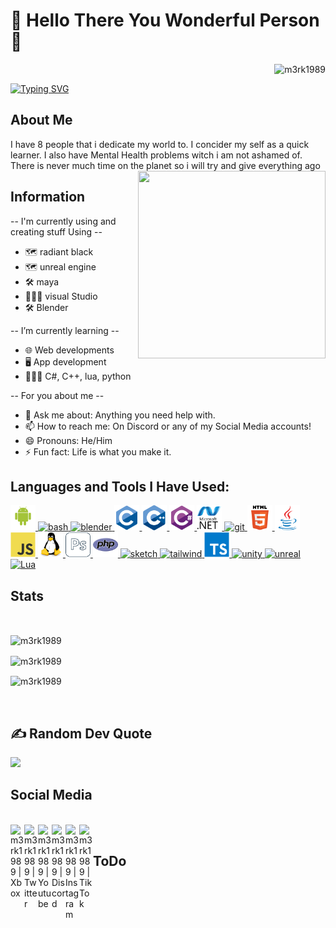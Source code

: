 # 👋 **Hello There You Wonderful Person** 👋
<p align="right"> <img src="https://komarev.com/ghpvc/?username=m3rk1989&label=Profile%20views&color=0e75b6&style=flat" alt="m3rk1989" /> </p>

<a href="https://git.io/typing-svg"><img src="https://readme-typing-svg.demolab.com?font=Tillana&weight=600&size=30&duration=3500&pause=600&color=00d7ff&vCenter=true&width=435&lines=My+name+is+Michael+or+go+as;**m3rk1989**+online.+;I'm+a+self+taught+Software+;Developer%2FLevel+Disgner;from+England+with+a+deep;+interest+in+game+modding%2C;+3D+Graphics%2C+reverse;engineering.+I+am+;constantly+learning+and+am;always+open+to+new;adventures." alt="Typing SVG" /></a>

## **About Me**

I have 8 people that i dedicate my world to. I concider my self as a quick learner. I also have Mental Health problems witch i am not ashamed of. There is never much time on the planet so i will try and give everything ago
<img align="right" alt="" src="https://avatars.githubusercontent.com/u/20825215?v=4" width="300" height="300" class="avatar avatar-user width-full border color-bg-default">

## **Information**

-- I'm currently using and creating stuff Using --
- 🗺️ radiant black
- 🗺️ unreal engine
- 🛠️ maya
- 👨🏼‍💻 visual Studio
- 🛠️ Blender

-- I’m currently learning --
- 🌐 Web developments
- 🖥️ App development
- 👨🏼‍💻 C#, C++, lua, python

-- For you about me --
- 💬 Ask me about: Anything you need help with.
- 📫 How to reach me: On Discord or any of my Social Media accounts!
- 😄 Pronouns: He/Him
- ⚡ Fun fact: Life is what you make it.

## **Languages and Tools I Have Used:**

<p align="left"> <a href="https://developer.android.com" target="_blank" rel="noreferrer"> <img src="https://raw.githubusercontent.com/devicons/devicon/master/icons/android/android-original-wordmark.svg" alt="android" width="40" height="40"/> </a> <a href="https://www.gnu.org/software/bash/" target="_blank" rel="noreferrer"> <img src="https://www.vectorlogo.zone/logos/gnu_bash/gnu_bash-icon.svg" alt="bash" width="40" height="40"/> </a> <a href="https://www.blender.org/" target="_blank" rel="noreferrer"> <img src="https://download.blender.org/branding/community/blender_community_badge_white.svg" alt="blender" width="40" height="40"/> </a> <a href="https://www.cprogramming.com/" target="_blank" rel="noreferrer"> <img src="https://raw.githubusercontent.com/devicons/devicon/master/icons/c/c-original.svg" alt="c" width="40" height="40"/> </a> <a href="https://www.w3schools.com/cpp/" target="_blank" rel="noreferrer"> <img src="https://raw.githubusercontent.com/devicons/devicon/master/icons/cplusplus/cplusplus-original.svg" alt="cplusplus" width="40" height="40"/> </a> <a href="https://www.w3schools.com/cs/" target="_blank" rel="noreferrer"> <img src="https://raw.githubusercontent.com/devicons/devicon/master/icons/csharp/csharp-original.svg" alt="csharp" width="40" height="40"/> </a> <a href="https://dotnet.microsoft.com/" target="_blank" rel="noreferrer"> <img src="https://raw.githubusercontent.com/devicons/devicon/master/icons/dot-net/dot-net-original-wordmark.svg" alt="dotnet" width="40" height="40"/> </a> <a href="https://git-scm.com/" target="_blank" rel="noreferrer"> <img src="https://www.vectorlogo.zone/logos/git-scm/git-scm-icon.svg" alt="git" width="40" height="40"/> </a> <a href="https://www.w3.org/html/" target="_blank" rel="noreferrer"> <img src="https://raw.githubusercontent.com/devicons/devicon/master/icons/html5/html5-original-wordmark.svg" alt="html5" width="40" height="40"/> </a> <a href="https://www.java.com" target="_blank" rel="noreferrer"> <img src="https://raw.githubusercontent.com/devicons/devicon/master/icons/java/java-original.svg" alt="java" width="40" height="40"/> </a> <a href="https://developer.mozilla.org/en-US/docs/Web/JavaScript" target="_blank" rel="noreferrer"> <img src="https://raw.githubusercontent.com/devicons/devicon/master/icons/javascript/javascript-original.svg" alt="javascript" width="40" height="40"/> </a> <a href="https://www.linux.org/" target="_blank" rel="noreferrer"> <img src="https://raw.githubusercontent.com/devicons/devicon/master/icons/linux/linux-original.svg" alt="linux" width="40" height="40"/> </a> <a href="https://www.photoshop.com/en" target="_blank" rel="noreferrer"> <img src="https://raw.githubusercontent.com/devicons/devicon/master/icons/photoshop/photoshop-line.svg" alt="photoshop" width="40" height="40"/> </a> <a href="https://www.php.net" target="_blank" rel="noreferrer"> <img src="https://raw.githubusercontent.com/devicons/devicon/master/icons/php/php-original.svg" alt="php" width="40" height="40"/> </a> <a href="https://www.sketch.com/" target="_blank" rel="noreferrer"> <img src="https://www.vectorlogo.zone/logos/sketchapp/sketchapp-icon.svg" alt="sketch" width="40" height="40"/> </a> <a href="https://tailwindcss.com/" target="_blank" rel="noreferrer"> <img src="https://www.vectorlogo.zone/logos/tailwindcss/tailwindcss-icon.svg" alt="tailwind" width="40" height="40"/> </a> <a href="https://www.typescriptlang.org/" target="_blank" rel="noreferrer"> <img src="https://raw.githubusercontent.com/devicons/devicon/master/icons/typescript/typescript-original.svg" alt="typescript" width="40" height="40"/> </a> <a href="https://unity.com/" target="_blank" rel="noreferrer"> <img src="https://www.vectorlogo.zone/logos/unity3d/unity3d-icon.svg" alt="unity" width="40" height="40"/> </a> <a href="https://unrealengine.com/" target="_blank" rel="noreferrer"> <img src="https://raw.githubusercontent.com/kenangundogan/fontisto/036b7eca71aab1bef8e6a0518f7329f13ed62f6b/icons/svg/brand/unreal-engine.svg" alt="unreal" width="40" height="40"/> 
<a href="https://www.lua.org/" target="_blank" rel="noreferrer"> <img src="https://img.shields.io/badge/lua-%232C2D72.svg?style=for-the-badge&logo=lua&logoColor=white" alt="Lua" width="40" height="40"/> </a>

## **Stats**

<br/>
<p><img align="center" src="https://github-readme-streak-stats.herokuapp.com/?user=m3rk1989&theme=vue-dark&hide_border=false" alt="m3rk1989" /></p>
<!--<p><img align="center" src="https://github-readme-stats.vercel.app/api?username=m3rk1989&theme=vue-dark&hide_border=false&include_all_commits=true&count_private=true" alt="m3rk1989" /></p>-->
<p><img align="center" src="https://github-readme-stats.vercel.app/api/top-langs/?username=m3rk1989&theme=vue-dark&hide_border=false&include_all_commits=true&count_private=true&layout=compact" alt="m3rk1989" /></p>
<p><img align="center" src="https://github-profile-trophy.vercel.app/?username=m3rk1989" alt="m3rk1989" /></a></p>
</br>

## ✍️ Random Dev Quote

![](https://quotes-github-readme.vercel.app/api?type=horizontal&theme=radical)


## **Social Media**

<br/>
<a href="https://account.xbox.com/en-gb/Profile?rtc=1&csrf=mX3V7ql59ZRj2IZVy2AVOu7VasDLeZw8QBuyAv-QXxUru4DU9bs6tbwSdQxOOxvt6yieHTT0k7DodrjF-WPttCDJPNE1&wa=wsignin1.0">
<img align="left" alt="m3rk1989 | Xbox" width="22px" src="https://cdn.jsdelivr.net/npm/simple-icons@3.0.1/icons/xbox.svg"  /></a>
<a href="https://twitter.com/m3rk1989">
<img align="left" alt="m3rk1989 | Twitter" width="22px" src="https://cdn.jsdelivr.net/npm/simple-icons@v3/icons/twitter.svg" /></a>
<a href="https://www.youtube.com/channel/UCYlyT_VY1G2ZTmgsp-EgtpQ">
<img align="left" alt="m3rk1989 | Youtube" width="22px" src="https://cdn.jsdelivr.net/npm/simple-icons@v3/icons/youtube.svg" /></a>
<a href="https://discord.gg">
<img align="left" alt="m3rk1989 | Discord" width="22px" src="https://cdn.jsdelivr.net/npm/simple-icons@v3/icons/discord.svg" /></a>
<a href="https://www.instagram.com/m3rk1989">
<img align="left" alt="m3rk1989 | Instagram" width="22px" src="https://cdn.jsdelivr.net/npm/simple-icons@v3/icons/instagram.svg" /></a>
<a href="https://www.tiktok.com/@9_members">
<img align="left" alt="m3rk1989 | TikTok" width="22px" src="https://cdn.jsdelivr.net/npm/simple-icons@v3/icons/tiktok.svg" /></a>
</br>


## **ToDo**

<!-- 
Random To Add Profile Over Time
<br clear="both">
<img src="https://raw.githubusercontent.com/MichaelStreeter/MichaelStreeter/blob/master/snake.svg"/> -->

